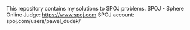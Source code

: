 This repository contains my solutions to SPOJ problems.
SPOJ - Sphere Online Judge: https://www.spoj.com
SPOJ account: spoj.com/users/pawel_dudek/
